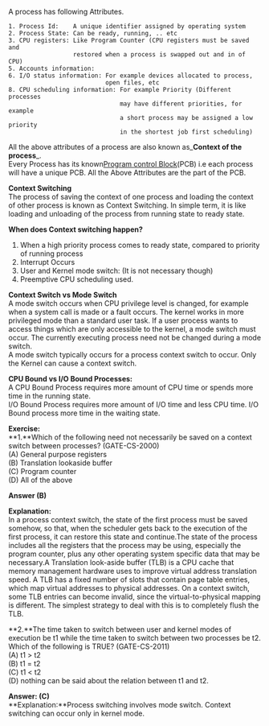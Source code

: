 A process has following Attributes.

```
1. Process Id:    A unique identifier assigned by operating system
2. Process State: Can be ready, running, .. etc
3. CPU registers: Like Program Counter (CPU registers must be saved and 
                  restored when a process is swapped out and in of CPU)
5. Accounts information:
6. I/O status information: For example devices allocated to process, 
                           open files, etc
8. CPU scheduling information: For example Priority (Different processes 
                               may have different priorities, for example
                               a short process may be assigned a low priority
                               in the shortest job first scheduling)
```

All the above attributes of a process are also known as_**Context of the process**_.  
Every Process has its known[Program control Block](http://en.wikipedia.org/wiki/Process_control_block)\(PCB\) i.e each process will have a unique PCB. All the Above Attributes are the part of the PCB.

**Context Switching**  
The process of saving the context of one process and loading the context of other process is known as Context Switching. In simple term, it is like loading and unloading of the process from running state to ready state.

**When does Context switching happen?**  
1. When a high priority process comes to ready state, compared to priority of running process  
2. Interrupt Occurs  
3. User and Kernel mode switch: \(It is not necessary though\)  
4. Preemptive CPU scheduling used.

**Context Switch vs Mode Switch**  
A mode switch occurs when CPU privilege level is changed, for example when a system call is made or a fault occurs. The kernel works in more privileged mode than a standard user task. If a user process wants to access things which are only accessible to the kernel, a mode switch must occur. The currently executing process need not be changed during a mode switch.  
A mode switch typically occurs for a process context switch to occur. Only the Kernel can cause a context switch.

**CPU Bound vs I/O Bound Processes:**  
A CPU Bound Process requires more amount of CPU time or spends more time in the running state.  
I/O Bound Process requires more amount of I/O time and less CPU time. I/O Bound process more time in the waiting state.

**Exercise:**  
**1.**Which of the following need not necessarily be saved on a context switch between processes? \(GATE-CS-2000\)  
\(A\) General purpose registers  
\(B\) Translation lookaside buffer  
\(C\) Program counter  
\(D\) All of the above

**Answer \(B\)**

**Explanation:**  
In a process context switch, the state of the first process must be saved somehow, so that, when the scheduler gets back to the execution of the first process, it can restore this state and continue.The state of the process includes all the registers that the process may be using, especially the program counter, plus any other operating system specific data that may be necessary.A Translation look-aside buffer \(TLB\) is a CPU cache that memory management hardware uses to improve virtual address translation speed. A TLB has a fixed number of slots that contain page table entries, which map virtual addresses to physical addresses. On a context switch, some TLB entries can become invalid, since the virtual-to-physical mapping is different. The simplest strategy to deal with this is to completely flush the TLB.

**2.**The time taken to switch between user and kernel modes of execution be t1 while the time taken to switch between two processes be t2. Which of the following is TRUE? \(GATE-CS-2011\)  
\(A\) t1 &gt; t2  
\(B\) t1 = t2  
\(C\) t1 &lt; t2  
\(D\) nothing can be said about the relation between t1 and t2.

**Answer: \(C\)**  
**Explanation:**Process switching involves mode switch. Context switching can occur only in kernel mode.

